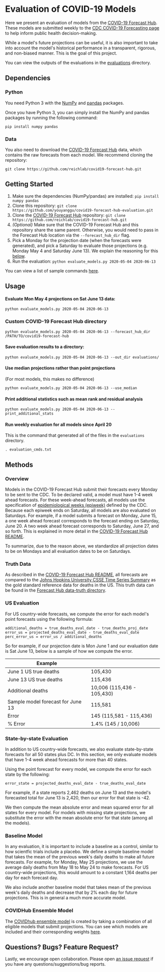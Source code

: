 # Evaluation of COVID-19 Models

Here we present an evaluation of models from the [COVID-19 Forecast Hub](https://github.com/reichlab/covid19-forecast-hub). These models are submitted weekly to the [CDC COVID-19 Forecasting page](https://www.cdc.gov/coronavirus/2019-ncov/covid-data/forecasting-us.html) to help inform public health decision-making.

While a model's future projections can be useful, it is also important to take into account the model's historical performance in a transparent, rigorous, and non-biased manner. This is the goal of this project.

You can view the outputs of the evaluations in the [evaluations](/evaluations) directory.

## Dependencies

### Python

You need Python 3 with the [NumPy](https://numpy.org/install/) and [pandas](https://pandas.pydata.org/getting_started.html) packages.

Once you have Python 3, you can simply install the NumPy and pandas packages by running the following command:
```
pip install numpy pandas
```

### Data

You also need to download the [COVID-19 Forecast Hub](https://github.com/reichlab/covid19-forecast-hub) data, which contains the raw forecasts from each model. We recommend cloning the repository:
```
git clone https://github.com/reichlab/covid19-forecast-hub.git
```

## Getting Started
1. Make sure the dependencies (NumPy/pandas) are installed: `pip install numpy pandas`
2. Clone this repository: `git clone https://github.com/youyanggu/covid19-forecast-hub-evaluation.git`
3. Clone the [COVID-19 Forecast Hub](https://github.com/reichlab/covid19-forecast-hub) repository: `git clone https://github.com/reichlab/covid19-forecast-hub.git`
4. *(Optional)* Make sure that the COVID-19 Forecast Hub and this repository share the same parent. Otherwise, you would need to pass in the Forecast Hub location via the `--forecast_hub_dir` flag.
5. Pick a Monday for the projection date (when the forecasts were generated), and pick a Saturday to evaluate those projections (e.g. Monday May 4 and Saturday June 13). We explain the reasoning for this [below](#methods).
6. Run the evaluation: `python evaluate_models.py 2020-05-04 2020-06-13`

You can view a list of sample commands [here](evaluation_cmds.txt).

## Usage

#### Evaluate Mon May 4 projections on Sat June 13 data:
```
python evaluate_models.py 2020-05-04 2020-06-13
```

### Custom COVID-19 Forecast Hub directory
```
python evaluate_models.py 2020-05-04 2020-06-13 --forecast_hub_dir /PATH/TO/covid19-forecast-hub
```

#### Save evaluation results to a directory:
```
python evaluate_models.py 2020-05-04 2020-06-13 --out_dir evaluations/
```

#### Use median projections rather than point projections
(For most models, this makes no difference)
```
python evaluate_models.py 2020-05-04 2020-06-13 --use_median
```

#### Print additional statistics such as mean rank and residual analysis
```
python evaluate_models.py 2020-05-04 2020-06-13 --print_additional_stats
```

#### Run weekly evaluation for all models since April 20
This is the command that generated all of the files in the `evaluations` directory.
```
. evaluation_cmds.txt
```

## Methods

### Overview

Models in the COVID-19 Forecast Hub submit their forecasts every Monday to be sent to the CDC. To be declared valid, a model must have 1-4 week ahead forecasts. For these week-ahead forecasts, all models use the specification of [epidemiological weeks (epiweek)](https://wwwn.cdc.gov/nndss/document/MMWR_Week_overview.pdf) defined by the CDC. Because each epiweek ends on Saturday, all models are also evaluated on Saturdays. For example, if a model submits a forecast on Monday, June 15, a one week ahead forecast corresponds to the forecast ending on Saturday, June 20. A two week ahead forecast corresponds to Saturday, June 27, and so forth. This is explained in more detail in the [COVID-19 Forecast Hub README](https://github.com/reichlab/covid19-forecast-hub/#covid-19-forecast-hub).

To summarize, due to the reason above, we standardize all projection dates to be on Mondays and all evaluation dates to be on Saturdays.

### Truth Data

As described in the [COVID-19 Forecast Hub README](https://github.com/reichlab/covid19-forecast-hub/tree/master/data-processed#ground-truth-data), all forecasts are compared to the [Johns Hopkins University CSSE Time Series Summary](https://github.com/CSSEGISandData/COVID-19/tree/master/csse_covid_19_data/csse_covid_19_time_series) as the gold standard reference data for deaths in the US. This truth data can be found in the [Forecast Hub data-truth directory](https://github.com/reichlab/covid19-forecast-hub/tree/master/data-truth).

### US Evaluation

For US country-wide forecasts, we compute the error for each model's point forecasts using the following formula:
```
additional_deaths = true_deaths_eval_date - true_deaths_proj_date
error_us = projected_deaths_eval_date - true_deaths_eval_date
perc_error_us = error_us / additional_deaths
```

So for example, if our projection date is Mon June 1 and our evaluation date is Sat June 13, below is a sample of how we compute the error.

| Example | |
| --- | --- |
| June 1 US true deaths | 105,430 |
| June 13 US true deaths | 115,436 |
| Additional deaths | 10,006 (115,436 - 105,430) |
| Sample model forecast for June 13 | 115,581 |
| Error | 145 (115,581 - 115,436) |
| % Error | 1.4% (145 / 10,006) |

### State-by-state Evaluation

In addition to US country-wide forecasts, we also evaluate state-by-state forecasts for all 50 states plus DC. In this section, we only evaluate models that have 1-4 week ahead forecasts for more than 40 states.

Using the point forecast for every model, we compute the error for each state by the following:

```error_state = projected_deaths_eval_date - true_deaths_eval_date```

For example, if a state reports 2,462 deaths on June 13 and the model's forecasted total for June 13 is 2,420, then our error for that state is -42.

We then compute the mean absolute error and mean squared error for all states for every model. For models with missing state projections, we substitute the error with the mean absolute error for that state (among all the models).

### Baseline Model

In any evaluation, it is important to include a baseline as a control, similar to how scientfic trials include a placebo. We define a simple baseline model that takes the mean of the previous week's daily deaths to make all future forecasts. For example, for Monday, May 25 projections, we use the average daily deaths from May 18 to May 24 to make forecasts. For US country-wide projections, this would amount to a constant 1,164 deaths per day for each forecast day.

We also include another baseline model that takes mean of the previous week's daily deaths and decrease that by 2% each day for future projections. This is in general a much more accurate model.

### COVIDHub Ensemble Model

The [COVIDhub ensemble model](https://github.com/reichlab/covid19-forecast-hub/#ensemble-model) is created by taking a combination of all eligible models that submit projections. You can see which models are included and their corresponding weights [here](https://github.com/reichlab/covid19-forecast-hub/tree/master/ensemble-metadata).

## Questions? Bugs? Feature Request?

Lastly, we encourage open collaboration. Please open [an issue request](https://github.com/youyanggu/covid19-forecast-hub-evaluation/issues) if you have any questions/suggestions/bug reports.
